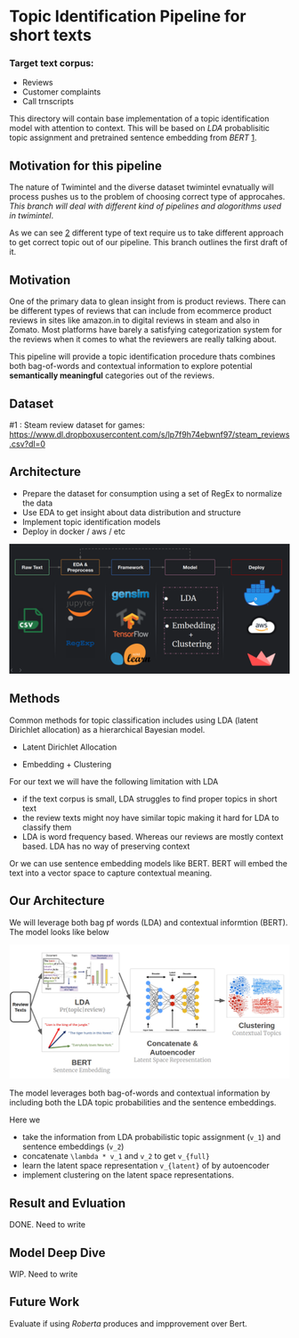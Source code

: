 # Topic Identification Pipeline for short texts

### Target text corpus:
 - Reviews
 - Customer complaints
 - Call trnscripts

 This directory will contain base implementation of a topic identification model with attention to context. This will be based on _LDA_ probablisitic topic assignment and pretrained sentence embedding from _BERT_ [1]. 

## Motivation for this pipeline

The nature of Twimintel and the diverse dataset twimintel evnatually will process pushes us to the problem of choosing correct type of approcahes. _This branch will deal with different kind of pipelines and alogorithms used in twimintel_.

As we can see [2] different type of text require us to take different approach to get correct topic out of our pipeline. This branch outlines the first draft of it.

## Motivation

One of the primary data to glean insight from is product reviews. There can be different types of reviews that can include from ecommerce product reviews in sites like amazon.in to digital reviews in steam and also in Zomato.
Most platforms have barely a satisfying categorization system for the reviews when it comes to what the reviewers are really talking about.

This pipeline will provide a topic identification procedure thats combines both bag-of-words and contextual information to explore potential __semantically meaningful__ categories out of the reviews.

## Dataset

#1 :  Steam review dataset for games: https://www.dl.dropboxusercontent.com/s/lp7f9h74ebwnf97/steam_reviews.csv?dl=0

## Architecture 

- Prepare the dataset for consumption using a set of RegEx to normalize the data
- Use EDA to get insight about data distribution and structure
- Implement topic identification models
- Deploy in docker / aws / etc

![Arch](images/datapipe.png)


## Methods

Common methods for topic classification includes using LDA (latent Dirichlet allocation) as a hierarchical Bayesian model.

+ Latent Dirichlet Allocation

+ Embedding + Clustering

For our text we will have the following limitation with LDA
- if the text corpus is small, LDA struggles to find proper topics in short text
- the review texts might noy have similar topic making it hard for LDA to classify them
- LDA is word frequency based. Whereas our reviews are mostly context based. LDA has no way of preserving context

Or we can use sentence embedding models like BERT. BERT will embed the text into a vector space to capture contextual meaning. 

## Our Architecture

We will leverage both bag pf words (LDA) and contextual informtion (BERT). The model looks like below

![Model](images/model.png)

The model leverages both bag-of-words and contextual information by including both the LDA topic probabilities and the sentence embeddings.

Here we 

+ take the information from LDA probabilistic topic assignment (`v_1`) and sentence embeddings (`v_2`)
+ concatenate `\lambda * v_1` and `v_2` to get `v_{full}`
+ learn the latent space representation `v_{latent}` of by autoencoder
+ implement clustering on the latent space representations.

## Result and Evluation

DONE.
Need to write

## Model Deep Dive 

WIP. Need to write

## Future Work

Evaluate if using _Roberta_ produces and impprovement over Bert.

 [1]: https://arxiv.org/abs/1810.04805
 [2]: https://www.researchgate.net/publication/335339697_A_Detailed_Survey_on_Topic_Modeling_for_Document_and_Short_Text_Data